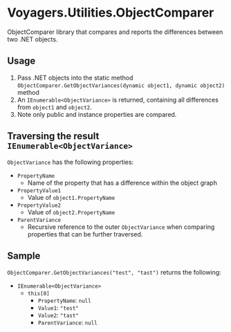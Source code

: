 Voyagers.Utilities.ObjectComparer
=================================

ObjectComparer library that compares and reports the differences between two .NET objects.

Usage
--------
1. Pass .NET objects into the static method `ObjectComparer.GetObjectVariances(dynamic object1, dynamic object2)` method
2. An `IEnumerable<ObjectVariance>` is returned, containing all differences from `object1` and `object2`.
3. Note only public and instance properties are compared.

Traversing the result `IEnumerable<ObjectVariance>`
----------
`ObjectVariance` has the following properties:
- `PropertyName`
  - Name of the property that has a difference within the object graph
- `PropertyValue1`
  - Value of `object1.PropertyName`
- `PropertyValue2`
  - Value of `object2.PropertyName`
- `ParentVariance`
  - Recursive reference to the outer `ObjectVariance` when comparing properties that can be further traversed.

Sample
----------
`ObjectComparer.GetObjectVariances("test", "tast")` returns the following:
- `IEnumerable<ObjectVariance>`
  - `this[0]`
    - `PropertyName`: `null`
    - `Value1`: `"test"`
    - `Value2`: `"tast"`
    - `ParentVariance`: `null`
